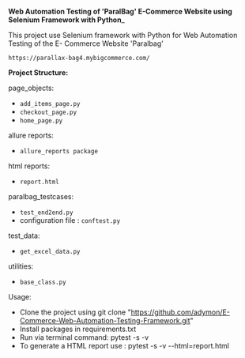 **Web Automation Testing of 'ParalBag' E-Commerce Website using Selenium Framework with Python**_

This project use Selenium framework with Python for Web Automation Testing of the E- Commerce Website 'Paralbag'

`https://parallax-bag4.mybigcommerce.com/`

**Project Structure:**

page_objects:
- `add_items_page.py`
- `checkout_page.py`
- `home_page.py`

allure reports:
- `allure_reports package`

html reports:
- `report.html`

paralbag_testcases:

- `test_end2end.py`
- configuration file : `conftest.py`

test_data:

- `get_excel_data.py`

utilities:
- `base_class.py`

Usage:
- Clone the project using git clone "https://github.com/adymon/E-Commerce-Web-Automation-Testing-Framework.git"
- Install packages in requirements.txt
- Run via terminal command: pytest -s -v 
- To generate a HTML report use : pytest -s -v --html=report.html 
